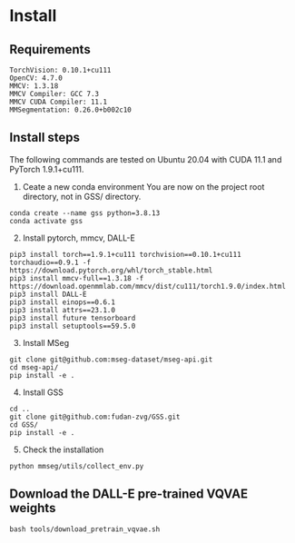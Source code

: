 # Install 

## Requirements
```shell
TorchVision: 0.10.1+cu111
OpenCV: 4.7.0
MMCV: 1.3.18
MMCV Compiler: GCC 7.3
MMCV CUDA Compiler: 11.1
MMSegmentation: 0.26.0+b002c10
```
## Install steps
The following commands are tested on Ubuntu 20.04 with CUDA 11.1 and PyTorch 1.9.1+cu111.
1. Ceate a new conda environment
You are now on the project root directory, not in GSS/ directory.
```shell
conda create --name gss python=3.8.13
conda activate gss
```

2. Install pytorch, mmcv, DALL-E
```shell
pip3 install torch==1.9.1+cu111 torchvision==0.10.1+cu111 torchaudio==0.9.1 -f https://download.pytorch.org/whl/torch_stable.html
pip3 install mmcv-full==1.3.18 -f https://download.openmmlab.com/mmcv/dist/cu111/torch1.9.0/index.html
pip3 install DALL-E
pip3 install einops==0.6.1
pip3 install attrs==23.1.0
pip3 install future tensorboard
pip3 install setuptools==59.5.0
```

3. Install MSeg
```shell
git clone git@github.com:mseg-dataset/mseg-api.git
cd mseg-api/
pip install -e .
```

4. Install GSS
```shell
cd ..
git clone git@github.com:fudan-zvg/GSS.git
cd GSS/
pip install -e .
```

5. Check the installation
```shell
python mmseg/utils/collect_env.py
```

## Download the DALL-E pre-trained VQVAE weights
```shell
bash tools/download_pretrain_vqvae.sh
```
